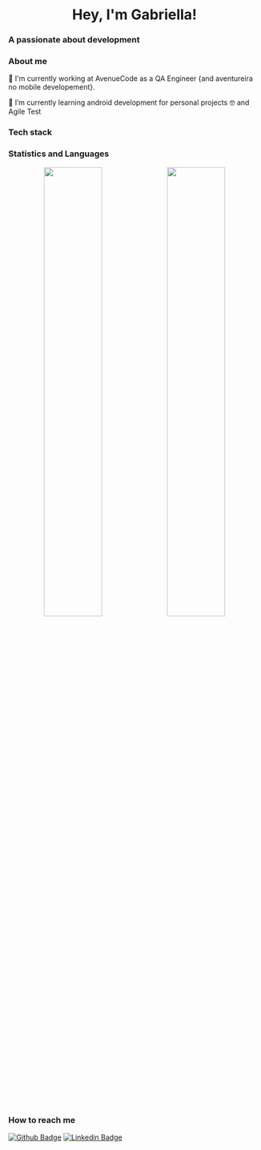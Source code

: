<h1 align="center"> Hey, I'm Gabriella! </h1>
<h3>A passionate about development</h3>


### About me
🔭 I'm currently working at AvenueCode as a QA Engineer {and aventureira no mobile developement}.

🌱 I’m currently learning android development for personal projects 🤓 and Agile Test

### Tech stack


### Statistics and Languages
<p align="center">
  <img width="48%" src="https://github-readme-stats.vercel.app/api?username=ohgabriella&show_icons=true&theme=tokyonight" />
  <img width="48%" src="https://github-readme-streak-stats.herokuapp.com/?user=ohgabriella&theme=tokyonight" />
</p>

### How to reach me
[![Github Badge](https://img.shields.io/badge/-Github-000?style=flat-square&logo=Github&logoColor=white&link=https://github.com/ohgabriella)](https://github.com/ohgabriella)
[![Linkedin Badge](https://img.shields.io/badge/-LinkedIn-blue?style=flat-square&logo=Linkedin&logoColor=white&link=https://www.linkedin.com/in/gabriellabarreto/)](https://www.linkedin.com/in/gabriellabarreto/)


